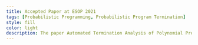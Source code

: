 ```yaml
---
title: Accepted Paper at ESOP 2021  
tags: [Probabilistic Programming, Probabilistic Program Termination] 
style: fill
color: light
description: The paper Automated Termination Analysis of Polynomial Probabilistic Programs was accepted at ESOP 2021: 30th European Symposium on Programming.    
---
```


